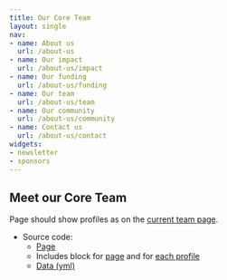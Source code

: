 ```yaml
---
title: Our Core Team
layout: single
nav:
- name: About us
  url: /about-us
- name: Our impact
  url: /about-us/impact
- name: Our funding
  url: /about-us/funding
- name: Our team
  url: /about-us/team
- name: Our community
  url: /about-us/community
- name: Contact us
  url: /about-us/contact
widgets:
- newsletter
- sponsors
---
```


## Meet our Core Team

Page should show profiles as on the [current team page](https://carpentries.org/team/).

* Source code: 
    * [Page](https://github.com/carpentries/carpentries.org/edit/main/pages/team.html)
    * Includes block for [page](https://github.com/carpentries/carpentries.org/blob/main/_includes/team.html) and for [each profile](https://github.com/carpentries/carpentries.org/blob/main/_includes/_team_profile.html)
    * [Data (yml)](https://github.com/carpentries/carpentries.org/blob/main/_data/team.yml)